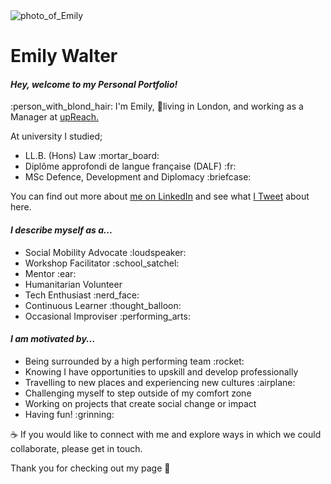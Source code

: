 <html>

<div>
  <img src="https://github.com/emjwalter/emjwalter.github.io/blob/master/bw%20dinosaour.JPG" alt="photo_of_Emily">
</div>

<head>
    <h1><strong>Emily Walter</strong></h1>
  </head>
  
  <body>
  <h4><em>Hey, welcome to my Personal Portfolio!</em></h4> 
   
   :person_with_blond_hair: I'm Emily,
   :round_pushpin:living in London,
   and working as a Manager at <a href="https://www.upreach.org.uk">upReach.</a> 
   <br>
   <p>At university I studied;
      <ul>
        <li> LL.B. (Hons) Law :mortar_board: </li>
      <li> Diplôme approfondi de langue française (DALF) :fr:</li>
      <li> MSc Defence, Development and Diplomacy :briefcase:</li>
  </ul>
      You can find out more about <a href="https://www.linkedin.com/in/emjwalter/">me on LinkedIn</a> and see what <a href="https://twitter.com/emjwalter">I Tweet</a> about here.
   </p>
    
<h4><em>I describe myself as a...</em></h4>
<ul>
  <li>Social Mobility Advocate :loudspeaker: </li>
  <li>Workshop Facilitator :school_satchel:</li>
  <li>Mentor :ear:</li>
  <li>Humanitarian Volunteer </li>
  <li>Tech Enthusiast :nerd_face:</li>
  <li>Continuous Learner :thought_balloon:</li> 
  <li>Occasional Improviser :performing_arts:</li>
</ul>   

<h4><em>I am motivated by...</em></h4>
<ul>
  <li>Being surrounded by a high performing team :rocket:</li>
  <li>Knowing I have opportunities to upskill and develop professionally</li>
  <li>Travelling to new places and experiencing new cultures :airplane:</li>
  <li>Challenging myself to step outside of my comfort zone </li>
  <li>Working on projects that create social change or impact</li>
  <li>Having fun! :grinning:</li> 
</ul> 

:coffee: If you would like to connect with me and explore ways in which we could collaborate, please get in touch.

Thank you for checking out my page :yellow_heart:

  </body>
</html>
